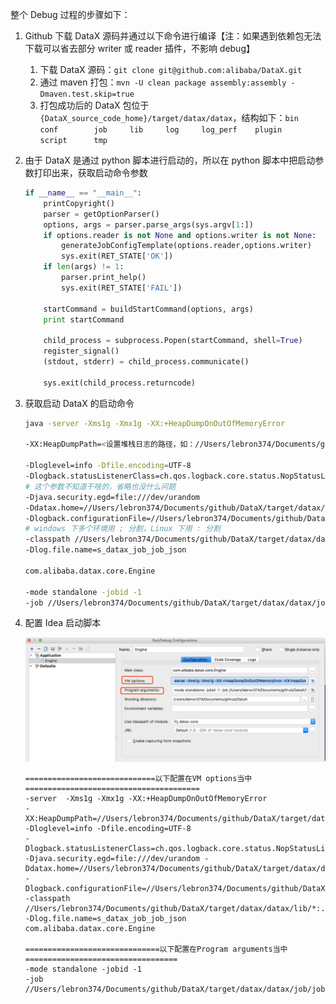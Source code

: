 整个 Debug 过程的步骤如下：

1. Github 下载 DataX 源码并通过以下命令进行编译【注：如果遇到依赖包无法下载可以省去部分 writer 或 reader 插件，不影响 debug】
   1. 下载 DataX 源码：`git clone git@github.com:alibaba/DataX.git`
   2. 通过 maven 打包：`mvn -U clean package assembly:assembly -Dmaven.test.skip=true`
   3. 打包成功后的 DataX 包位于 `{DataX_source_code_home}/target/datax/datax`，结构如下：`bin     conf        job     lib     log     log_perf    plugin      script      tmp`


2. 由于 DataX 是通过 python 脚本进行启动的，所以在 python 脚本中把启动参数打印出来，获取启动命令参数

   ```python
   if __name__ == "__main__":
       printCopyright()
       parser = getOptionParser()
       options, args = parser.parse_args(sys.argv[1:])
       if options.reader is not None and options.writer is not None:
           generateJobConfigTemplate(options.reader,options.writer)
           sys.exit(RET_STATE['OK'])
       if len(args) != 1:
           parser.print_help()
           sys.exit(RET_STATE['FAIL'])
   
       startCommand = buildStartCommand(options, args)
       print startCommand
   
       child_process = subprocess.Popen(startCommand, shell=True)
       register_signal()
       (stdout, stderr) = child_process.communicate()
   
       sys.exit(child_process.returncode)
   ```

3. 获取启动 DataX 的启动命令

   ```sh
   java -server -Xms1g -Xmx1g -XX:+HeapDumpOnOutOfMemoryError
   
   -XX:HeapDumpPath=<设置堆栈日志的路径，如：//Users/lebron374/Documents/github/DataX/target/datax/datax/log>
   
   -Dloglevel=info -Dfile.encoding=UTF-8 
   -Dlogback.statusListenerClass=ch.qos.logback.core.status.NopStatusListener 
   # 这个参数不知道干啥的，省略也没什么问题
   -Djava.security.egd=file:///dev/urandom 
   -Ddatax.home=//Users/lebron374/Documents/github/DataX/target/datax/datax 
   -Dlogback.configurationFile=//Users/lebron374/Documents/github/DataX/target/datax/datax/conf/logback.xml 
   # windows 下多个环境用 ; 分割，Linux 下用 : 分割
   -classpath //Users/lebron374/Documents/github/DataX/target/datax/datax/lib/*;.
   -Dlog.file.name=s_datax_job_job_json 
   
   com.alibaba.datax.core.Engine 
   
   -mode standalone -jobid -1 
   -job //Users/lebron374/Documents/github/DataX/target/datax/datax/job/job.json
   ```

4. 配置 Idea 启动脚本

   ![img](../images/6302559-bd0f47a26f3cec50.png)

   ```
   =============================以下配置在VM options当中=======================================
   -server  -Xms1g -Xmx1g -XX:+HeapDumpOnOutOfMemoryError 
   -XX:HeapDumpPath=//Users/lebron374/Documents/github/DataX/target/datax/datax/log 
   -Dloglevel=info -Dfile.encoding=UTF-8 
   -Dlogback.statusListenerClass=ch.qos.logback.core.status.NopStatusListener 
   -Djava.security.egd=file:///dev/urandom -Ddatax.home=//Users/lebron374/Documents/github/DataX/target/datax/datax 
   -Dlogback.configurationFile=//Users/lebron374/Documents/github/DataX/target/datax/datax/conf/logback.xml 
   -classpath //Users/lebron374/Documents/github/DataX/target/datax/datax/lib/*:.
   -Dlog.file.name=s_datax_job_job_json 
   com.alibaba.datax.core.Engine 
   
   ==============================以下配置在Program arguments当中==================================
   -mode standalone -jobid -1 
   -job //Users/lebron374/Documents/github/DataX/target/datax/datax/job/job.json
   ```

   

